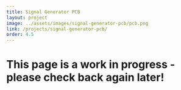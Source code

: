 ```yaml
---
title: Signal Generator PCB
layout: project
image: ../assets/images/signal-generator-pcb/pcb.png
link: /projects/signal-generator-pcb/
order: 4.5
---
```


# This page is a work in progress - please check back again later!